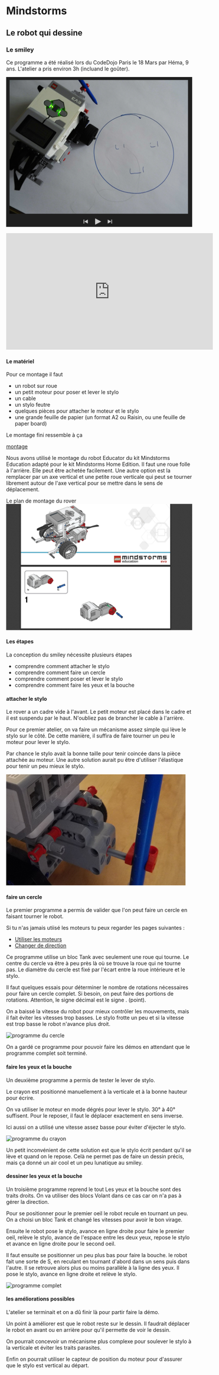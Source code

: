 # Mindstorms

## Le robot qui dessine

### Le smiley

Ce programme a été réalisé lors du CodeDojo Paris le 18 Mars par Héma, 9 ans.
L'atelier a pris environ 3h (incluand le goûter).

[![demo smiley](images/cover-video-demo.png)](https://youtu.be/tMF2DQbEH64)


<iframe width="560" height="315" src="https://www.youtube.com/embed/tMF2DQbEH64?rel=0" frameborder="0" allowfullscreen></iframe>


#### Le matériel

Pour ce montage il faut

- un robot sur roue
- un petit moteur pour poser et lever le stylo
- un cable
- un stylo feutre
- quelques pièces pour attacher le moteur et le stylo
- une grande feuille de papier (un format A2 ou Raisin, ou une feuille de paper board)

Le montage fini ressemble à ça

[montage](montage.jpg)


Nous avons utilisé le montage du robot Educator du kit Mindstorms Education adapté pour le kit Mindstorms Home Edition. Il faut une roue folle à l'arrière. Elle peut être achetée facilement. Une autre option est la remplacer par un axe vertical et une petite roue verticale qui peut se tourner librement autour de l'axe vertical pour se mettre dans le sens de déplacement.

Le plan de montage du rover
[![demo smiley](images/montage-rover.png)](http://robotsquare.com/wp-content/uploads/2013/10/45544_educator.pdf)



#### Les étapes

La conception du smiley nécessite plusieurs étapes

- comprendre comment attacher le stylo
- comprendre comment faire un cercle
- comprendre comment poser et lever le stylo
- comprendre comment faire les yeux et la bouche


#### attacher le stylo

Le rover a un cadre vide à l'avant. Le petit moteur est placé dans le cadre et il est suspendu par le haut. N'oubliez pas de brancher le cable à l'arrière.

Pour ce premier atelier, on va faire un mécanisme assez simple qui lève le stylo sur le côté. De cette manière, il suffira de faire tourner un peu le moteur pour lever le stylo.

Par chance le stylo avait la bonne taille pour tenir coincée dans la pièce attachée au moteur. Une autre solution aurait pu être d'utiliser l'élastique pour tenir un peu mieux le stylo.


![montage du stylo](images/montage-stylo.png)




#### faire un cercle

Le premier programme a permis de valider que l'on peut faire un cercle en faisant tourner le robot.

Si tu n'as jamais utiisé les moteurs tu peux regarder les pages suivantes :

- [Utiliser les moteurs](../bases/moteurs/les_moteurs.md)
- [Changer de direction](../vehicules/changer_de_direction.md)


Ce programme utilise un bloc Tank avec seulement une roue qui tourne. Le centre du cercle va être à peu près là où se trouve la roue qui ne tourne pas.
Le diamètre du cercle est fixé par l'écart entre la roue intérieure et le stylo.

Il faut quelques essais pour déterminer le nombre de rotations nécessaires pour faire un cercle complet. Si besoin, on peut faire des portions de rotations. Attention, le signe décimal est le signe . (point).

On a baissé la vitesse du robot pour mieux contrôler les mouvements, mais il fait éviter les vitesses trop basses. Le stylo frotte un peu et si la vitesse est trop basse le robot n'avance plus droit.

![programme du cercle](cercle.png)

On a gardé ce programme pour pouvoir faire les démos en attendant que le programme complet soit terminé.

#### faire les yeux et la bouche

Un deuxième programme a permis de tester le lever de stylo.

Le crayon est positionné manuellement à la verticale et à la bonne hauteur pour écrire.

On va utiliser le moteur en mode dégrés pour lever le stylo. 30° à 40° suffisent.
Pour le reposer, il faut le déplacer exactement en sens inverse.

Ici aussi on a utilisé une vitesse assez basse pour éviter d'éjecter le stylo.

![programme du crayon](crayon.png)

Un petit inconvénient de cette solution est que le stylo écrit pendant qu'il se lève et quand on le repose. Celà ne permet pas de faire un dessin précis, mais ça donné un air cool et un peu lunatique au smiley.

#### dessiner les yeux et la bouche

Un troisième programme reprend le tout
Les yeux et la bouche sont des traits droits. On va utiliser des blocs Volant dans ce cas car on n'a pas à gérer la direction.

Pour se positionner pour le premier oeil le robot recule en tournant un peu. On a choisi un bloc Tank et changé les vitesses pour avoir le bon virage.

Ensuite le robot pose le stylo, avance en ligne droite pour faire le premier oeil, relève le stylo, avance de l'espace entre les deux yeux, repose le stylo et avance en ligne droite pour le second oeil.

Il faut ensuite se positionner un peu plus bas pour faire la bouche. le robot fait une sorte de S, en reculant en tournant d'abord dans un sens puis dans l'autre. Il se retrouve alors plus ou moins parallèle à la ligne des yeux. Il pose le stylo, avance en ligne droite et relève le stylo.

![programme complet](programme.png)


#### les améliorations possibles

L'atelier se terminait et on a dû finir là pour partir faire la démo.

Un point à améliorer est que le robot reste sur le dessin. Il faudrait déplacer le robot en avant ou en arrière pour qu'il permette de voir le dessin.

On pourrait concevoir un mécanisme plus complexe pour soulever le stylo à la verticale et éviter les traits parasites.

Enfin on pourrait utiliser le capteur de position du moteur pour d'assurer que le stylo est vertical au départ.
